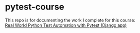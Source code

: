 # pytest-course

This repo is for documenting the work I complete for this course:<br>
[Real World Python Test Automation with Pytest (Django app)](https://www.udemy.com/course/pytest-course/learn)

